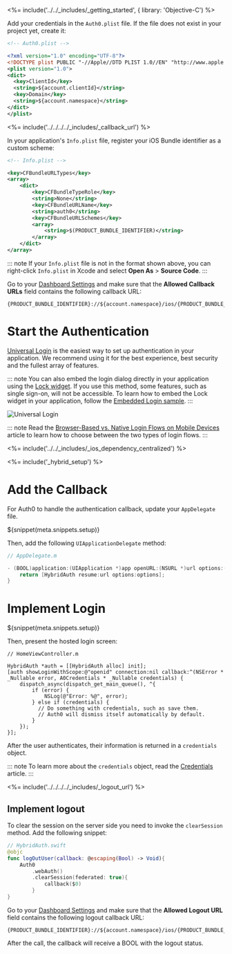 <%= include('../../_includes/_getting_started', { library: 'Objective-C') %>

Add your credentials in the `Auth0.plist` file. If the file does not exist in your project yet, create it:

```xml
<!-- Auth0.plist -->

<?xml version="1.0" encoding="UTF-8"?>
<!DOCTYPE plist PUBLIC "-//Apple//DTD PLIST 1.0//EN" "http://www.apple.com/DTDs/PropertyList-1.0.dtd">
<plist version="1.0">
<dict>
  <key>ClientId</key>
  <string>${account.clientId}</string>
  <key>Domain</key>
  <string>${account.namespace}</string>
</dict>
</plist>
```

<%= include('../../../../_includes/_callback_url') %>

In your application's `Info.plist` file, register your iOS Bundle identifier as a custom scheme:

```xml
<!-- Info.plist -->

<key>CFBundleURLTypes</key>
<array>
    <dict>
        <key>CFBundleTypeRole</key>
        <string>None</string>
        <key>CFBundleURLName</key>
        <string>auth0</string>
        <key>CFBundleURLSchemes</key>
        <array>
            <string>$(PRODUCT_BUNDLE_IDENTIFIER)</string>
        </array>
    </dict>
</array>
```

::: note
If your `Info.plist` file is not in the format shown above, you can right-click `Info.plist` in Xcode and select **Open As** > **Source Code**.
:::

Go to your [Dashboard Settings](${manage_url}/#/applications/${account.clientId}/settings) and make sure that the **Allowed Callback URLs** field contains the following callback URL:

```text
{PRODUCT_BUNDLE_IDENTIFIER}://${account.namespace}/ios/{PRODUCT_BUNDLE_IDENTIFIER}/callback
```

# Start the Authentication

[Universal Login](/hosted-pages/login) is the easiest way to set up authentication in your application. We recommend using it for the best experience, best security and the fullest array of features.

::: note
You can also embed the login dialog directly in your application using the [Lock widget](/lock). If you use this method, some features, such as single sign-on, will not be accessible. 
To learn how to embed the Lock widget in your application, follow the [Embedded Login sample](https://github.com/auth0-samples/auth0-ios-objc-sample/tree/embedded-login/01-Embedded-Login).
:::

<div class="phone-mockup"><img src="/media/articles/native-platforms/ios-swift/lock_centralized_login.png" alt="Universal Login"></div>

::: note
Read the [Browser-Based vs. Native Login Flows on Mobile Devices](/tutorials/browser-based-vs-native-experience-on-mobile) article to learn how to choose between the two types of login flows.
:::

<%= include('../../_includes/_ios_dependency_centralized') %>

<%= include('_hybrid_setup') %>

# Add the Callback

For Auth0 to handle the authentication callback, update your `AppDelegate` file. 

${snippet(meta.snippets.setup)}

Then, add the following `UIApplicationDelegate` method:

```swift
// AppDelegate.m

- (BOOL)application:(UIApplication *)app openURL:(NSURL *)url options:(NSDictionary<UIApplicationOpenURLOptionsKey,id> *)options {
    return [HybridAuth resume:url options:options];
}
```

# Implement Login

${snippet(meta.snippets.setup)}

Then, present the hosted login screen:

```objc
// HomeViewController.m

HybridAuth *auth = [[HybridAuth alloc] init];
[auth showLoginWithScope:@"openid" connection:nil callback:^(NSError * _Nullable error, A0Credentials * _Nullable credentials) {
    dispatch_async(dispatch_get_main_queue(), ^{
        if (error) {
            NSLog(@"Error: %@", error);
        } else if (credentials) {
          // Do something with credentials, such as save them.
          // Auth0 will dismiss itself automatically by default.
        }
    });
}];
```

After the user authenticates, their information is returned in a `credentials` object.

::: note
To learn more about the `credentials` object, read the [Credentials](https://github.com/auth0/Auth0.swift/blob/master/Auth0/Credentials.swift) article.
:::

<%= include('../../../../_includes/_logout_url') %>

## Implement logout
To clear the session on the server side you need to invoke the `clearSession` method. Add the following snippet:
```swift
// HybridAuth.swift
@objc
func logOutUser(callback: @escaping(Bool) -> Void){
    Auth0
        .webAuth()
        .clearSession(federated: true){
            callback($0)
        }
}
```
Go to your [Dashboard Settings](${manage_url}/#/applications/${account.clientId}/settings) and make sure that the **Allowed Logout URL** field contains the following logout callback URL:
```text
{PRODUCT_BUNDLE_IDENTIFIER}://${account.namespace}/ios/{PRODUCT_BUNDLE_IDENTIFIER}/callback
```
After the call, the callback will receive a BOOL with the logout status.